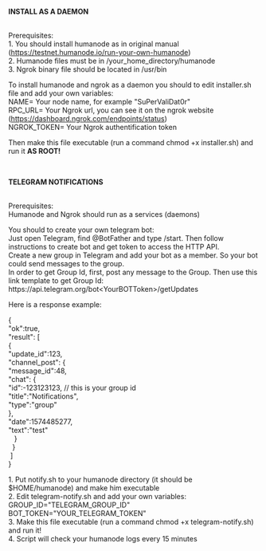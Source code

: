 <p><strong>INSTALL AS A DAEMON</strong></p>
<p><br />Prerequisites:<br />1. You should install humanode as in original manual (<a href="https://testnet.humanode.io/run-your-own-humanode">https://testnet.humanode.io/run-your-own-humanode</a>)<br />2. Humanode files must be in /your_home_directory/humanode<br />3. Ngrok binary file should be located in /usr/bin</p>
<p>To install humanode and ngrok as a daemon you should to edit installer.sh file and add your own variables:<br />NAME= Your node name, for example "SuPerValiDat0r"<br />RPC_URL= Your Ngrok url, you can see it on the ngrok website (<a href="https://dashboard.ngrok.com/endpoints/status">https://dashboard.ngrok.com/endpoints/status</a>)<br />NGROK_TOKEN= Your Ngrok authentification token</p>
<p>Then make this file executable (run a command chmod +x installer.sh) and run it <strong>AS ROOT!</strong></p>
<p>&nbsp;</p>
<p><strong>TELEGRAM NOTIFICATIONS</strong></p>
<p><br />Prerequisites: <br />Humanode and Ngrok should run as a services (daemons)</p>
<p>You should to create your own telegram bot:<br />Just open Telegram, find @BotFather and type /start. Then follow instructions to create bot and get token to access the HTTP API.<br />Create a new group in Telegram and add your bot as a member. So your bot could send messages to the group.<br />In order to get Group Id, first, post any message to the Group. Then use this link template to get Group Id:<br />https://api.telegram.org/bot&lt;YourBOTToken&gt;/getUpdates</p>
<p>Here is a response example:</p>
<p>{<br />"ok":true,<br />"result": [<br />{<br />"update_id":123,<br />"channel_post": {<br />"message_id":48,<br />"chat": {<br />"id":-123123123, // this is your group id<br />"title":"Notifications",<br />"type":"group"<br />},<br />"date":1574485277,<br />"text":"test"<br />&nbsp; &nbsp;}<br />&nbsp; }<br />&nbsp;]<br />}</p>
<p>1. Put notify.sh to your humanode directory (it should be $HOME/humanode) and make him executable<br />2. Edit telegram-notify.sh and add your own variables:<br />GROUP_ID="TELEGRAM_GROUP_ID"<br />BOT_TOKEN="YOUR_TELEGRAM_TOKEN"<br />3. Make this file executable (run a command chmod +x telegram-notify.sh) and run it!<br />4. Script will check your humanode logs every 15 minutes</p>
